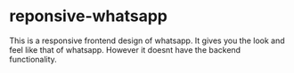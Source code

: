 # reponsive-whatsapp
This is a responsive frontend design of whatsapp. It gives you the look and feel like that of whatsapp. However it doesnt have the backend functionality.
